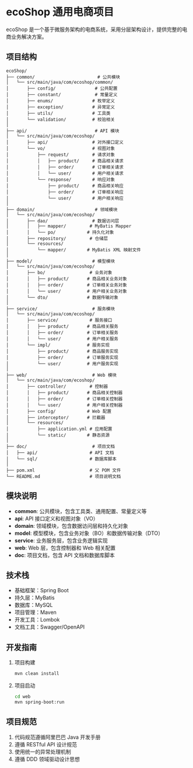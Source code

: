 # ecoShop 通用电商项目

ecoShop 是一个基于微服务架构的电商系统，采用分层架构设计，提供完整的电商业务解决方案。

## 项目结构

```
ecoShop/
├── common/                        # 公共模块
│   └── src/main/java/com/ecoshop/common/
│       ├── config/               # 公共配置
│       ├── constant/             # 常量定义
│       ├── enums/               # 枚举定义
│       ├── exception/           # 异常定义
│       ├── utils/               # 工具类
│       └── validation/          # 校验相关
│
├── api/                          # API 模块
│   └── src/main/java/com/ecoshop/
│       ├── api/                 # 对外接口定义
│       └── vo/                  # 视图对象
│           ├── request/         # 请求对象
│           │   ├── product/     # 商品相关请求
│           │   ├── order/       # 订单相关请求
│           │   └── user/        # 用户相关请求
│           └── response/        # 响应对象
│               ├── product/     # 商品相关响应
│               ├── order/       # 订单相关响应
│               └── user/        # 用户相关响应
│
├── domain/                       # 领域模块
│   └── src/main/java/com/ecoshop/
│       ├── dao/                 # 数据访问层
│       │   ├── mapper/         # MyBatis Mapper
│       │   └── po/            # 持久化对象
│       ├── repository/         # 仓储层
│       └── resources/
│           └── mapper/        # MyBatis XML 映射文件
│
├── model/                       # 模型模块
│   └── src/main/java/com/ecoshop/
│       ├── bo/                 # 业务对象
│       │   ├── product/       # 商品相关业务对象
│       │   ├── order/         # 订单相关业务对象
│       │   └── user/          # 用户相关业务对象
│       └── dto/               # 数据传输对象
│
├── service/                     # 服务模块
│   └── src/main/java/com/ecoshop/
│       ├── service/            # 服务接口
│       │   ├── product/       # 商品相关服务
│       │   ├── order/         # 订单相关服务
│       │   └── user/          # 用户相关服务
│       └── impl/              # 服务实现
│           ├── product/       # 商品服务实现
│           ├── order/         # 订单服务实现
│           └── user/          # 用户服务实现
│
├── web/                         # Web 模块
│   └── src/main/java/com/ecoshop/
│       ├── controller/         # 控制器
│       │   ├── product/       # 商品相关控制器
│       │   ├── order/         # 订单相关控制器
│       │   └── user/          # 用户相关控制器
│       ├── config/            # Web 配置
│       ├── interceptor/       # 拦截器
│       └── resources/
│           ├── application.yml # 应用配置
│           └── static/        # 静态资源
│
├── doc/                         # 项目文档
│   ├── api/                    # API 文档
│   └── sql/                    # 数据库脚本
│
├── pom.xml                     # 父 POM 文件
└── README.md                   # 项目说明文档
```

## 模块说明

- **common**: 公共模块，包含工具类、通用配置、常量定义等
- **api**: API 接口定义和视图对象（VO）
- **domain**: 领域模块，包含数据访问层和持久化对象
- **model**: 模型模块，包含业务对象（BO）和数据传输对象（DTO）
- **service**: 业务服务层，包含业务逻辑实现
- **web**: Web 层，包含控制器和 Web 相关配置
- **doc**: 项目文档，包含 API 文档和数据库脚本

## 技术栈

- 基础框架：Spring Boot
- 持久层：MyBatis
- 数据库：MySQL
- 项目管理：Maven
- 开发工具：Lombok
- 文档工具：Swagger/OpenAPI

## 开发指南

1. 项目构建
   ```bash
   mvn clean install
   ```

2. 项目启动
   ```bash
   cd web
   mvn spring-boot:run
   ```

## 项目规范

1. 代码规范遵循阿里巴巴 Java 开发手册
2. 遵循 RESTful API 设计规范
3. 使用统一的异常处理机制
4. 遵循 DDD 领域驱动设计思想
